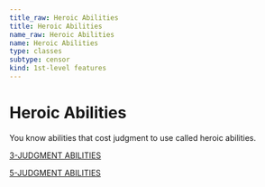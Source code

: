 ```yaml
---
title_raw: Heroic Abilities
title: Heroic Abilities
name_raw: Heroic Abilities
name: Heroic Abilities
type: classes
subtype: censor
kind: 1st-level features
---
```


# Heroic Abilities

You know abilities that cost judgment to use called heroic abilities.

[3-JUDGMENT ABILITIES](./3-Judgment%20Abilities/3-Judgment%20Abilities.md)

[5-JUDGMENT ABILITIES](./5-Judgment%20Abilities/5-Judgment%20Abilities.md)
